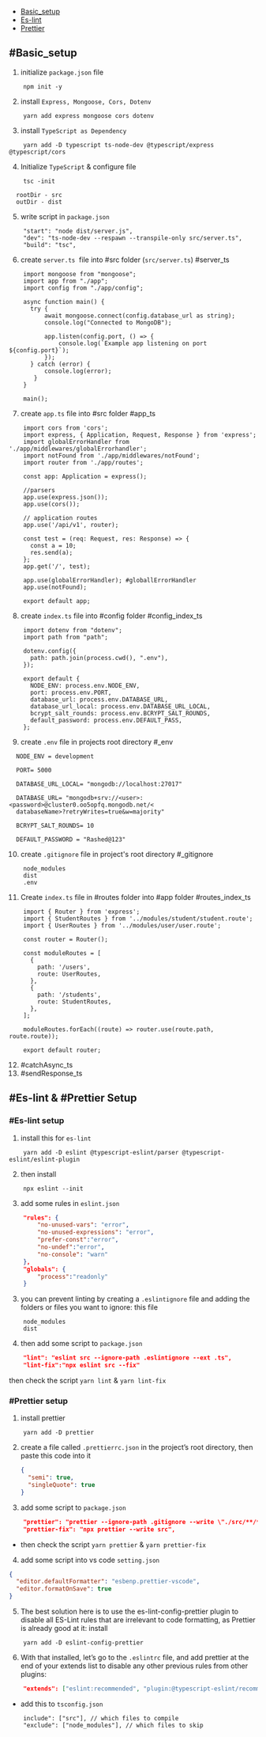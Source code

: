 - [Basic_setup](#Basic_setup)
- [Es-lint](#Es-lint)
- [Prettier](#Prettier)

## #Basic_setup

1.  initialize `package.json` file

```
	npm init -y
```

2.  install `Express, Mongoose, Cors, Dotenv`

```
	yarn add express mongoose cors dotenv
```

3.  install `TypeScript as Dependency `

```
	yarn add -D typescript ts-node-dev @typescript/express @typescript/cors
```

4.  Initialize `TypeScript` & configure file

```
	tsc -init
```

      rootDir - src
      outDir - dist

5. write script in `package.json`

```
	"start": "node dist/server.js",
	"dev": "ts-node-dev --respawn --transpile-only src/server.ts",
	"build": "tsc",
```

6. create `server.ts`  file into #src folder (`src/server.ts`) #server_ts

```
	import mongoose from "mongoose";
	import app from "./app";
	import config from "./app/config";

	async function main() {
	  try {
		  await mongoose.connect(config.database_url as string);
		  console.log("Connected to MongoDB");
		 
	      app.listen(config.port, () => {
		      console.log(`Example app listening on port ${config.port}`);
		  });
	  } catch (error) {
		  console.log(error);
	   }
	}

	main();
```

7. create `app.ts` file into #src folder #app_ts

```
	import cors from 'cors';
	import express, { Application, Request, Response } from 'express';
	import globalErrorHandler from './app/middlewares/globalErrorhandler';
	import notFound from './app/middlewares/notFound';
	import router from './app/routes';

	const app: Application = express();

	//parsers
	app.use(express.json());
	app.use(cors());

	// application routes
	app.use('/api/v1', router);

	const test = (req: Request, res: Response) => {
	  const a = 10;
	  res.send(a);
	};
	app.get('/', test);

	app.use(globalErrorHandler); #globallErrorHandler
	app.use(notFound);

	export default app;
```

8.  create `index.ts` file into #config folder #config_index_ts

```
	import dotenv from "dotenv";
	import path from "path";

	dotenv.config({
	  path: path.join(process.cwd(), ".env"),
	});

	export default {
	  NODE_ENV: process.env.NODE_ENV,
	  port: process.env.PORT,
	  database_url: process.env.DATABASE_URL,
	  database_url_local: process.env.DATABASE_URL_LOCAL,
	  bcrypt_salt_rounds: process.env.BCRYPT_SALT_ROUNDS,
	  default_password: process.env.DEFAULT_PASS,
	};
```

9. create `.env` file in projects root directory #\_env

```
  NODE_ENV = development
 
  PORT= 5000
 
  DATABASE_URL_LOCAL= "mongodb://localhost:27017"
 
  DATABASE_URL= "mongodb+srv://<user>:<password>@cluster0.oo5opfq.mongodb.net/<
  databaseName>?retryWrites=true&w=majority"
 
  BCRYPT_SALT_ROUNDS= 10

  DEFAULT_PASSWORD = "Rashed@123"
```

10. create `.gitignore` file in project's root directory #\_gitignore

```
	node_modules
	dist
    .env
```

11. Create `index.ts` file in #routes folder into #app folder #routes_index_ts

```
	import { Router } from 'express';
	import { StudentRoutes } from '../modules/student/student.route';
	import { UserRoutes } from '../modules/user/user.route';

	const router = Router();

	const moduleRoutes = [
	  {
	    path: '/users',
	    route: UserRoutes,
	  },
	  {
	    path: '/students',
	    route: StudentRoutes,
	  },
	];

	moduleRoutes.forEach((route) => router.use(route.path, route.route));

	export default router;
```

12. #catchAsync_ts
13. #sendResponse_ts

## #Es-lint & #Prettier Setup

### #Es-lint setup

1. install this for `es-lint`

```
	yarn add -D eslint @typescript-eslint/parser @typescript-eslint/eslint-plugin
```

2. then install

```shell
	npx eslint --init
```

3. add some rules in `eslint.json`

```json
	"rules": {
	    "no-unused-vars": "error",
	    "no-unused-expressions": "error",
	    "prefer-const":"error",
	    "no-undef":"error",
	    "no-console": "warn"
	},
	"globals": {
	    "process":"readonly"
	}
```

3. you can prevent linting by creating a `.eslintignore` file and adding the folders or files you want to ignore: this file

```
	node_modules
	dist
```

4. then add some script to `package.json`

```json
	"lint": "eslint src --ignore-path .eslintignore --ext .ts",
	"lint-fix":"npx eslint src --fix"
```

then check the script `yarn lint` & `yarn lint-fix`

### #Prettier setup

1. install prettier

```shell
	yarn add -D prettier
```

2. create a file called `.prettierrc.json` in the project’s root directory, then paste this code into it
   ```json
   {
     "semi": true,
     "singleQuote": true
   }
   ```
3. add some script to `package.json`

```json
	"prettier": "prettier --ignore-path .gitignore --write \"./src/**/*.+(js|ts|json)\"",
	"prettier-fix": "npx prettier --write src",
```

- then check the script `yarn prettier` & `yarn prettier-fix`

4. add some script into vs code `setting.json`

```json
{
  "editor.defaultFormatter": "esbenp.prettier-vscode",
  "editor.formatOnSave": true
}
```

5. The best solution here is to use the es-lint-config-prettier plugin to disable all ES-Lint rules that are irrelevant to code formatting, as Prettier is already good at it: install

```shell
	yarn add -D eslint-config-prettier
```

6. With that installed, let’s go to the `.eslintrc` file, and add prettier at the end of your extends list to disable any other previous rules from other plugins:

```json
	"extends": ["eslint:recommended", "plugin:@typescript-eslint/recommended", "prettier"],
```

- add this to `tsconfig.json`

```
	include": ["src"], // which files to compile
	"exclude": ["node_modules"], // which files to skip
```

